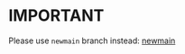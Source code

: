 # IMPORTANT

Please use `newmain` branch instead: [newmain](https://github.com/Gopal3746/VRAssignment6/tree/newmain)
